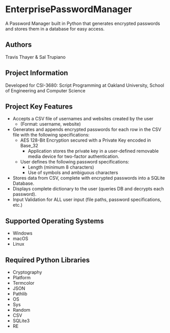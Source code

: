 # EnterprisePasswordManager
A Password Manager built in Python that generates encrypted passwords and stores them in a database for easy access.

## Authors
Travis Thayer & Sal Trupiano

## Project Information
Developed for CSI-3680: Script Programming at Oakland University, School of Engineering and Computer Science

## Project Key Features
* Accepts a CSV file of usernames and websites created by the user
  * (Format: username, website)
* Generates and appends encrypted passwords for each row in the CSV file with the following specifications:
  * AES 128-Bit Encryption secured with a Private Key encoded in Base_32
    * Application stores the private key in a user-defined removable media device for two-factor authentication.
  * User defines the following password specifications:
    * Length (minimum 8 characters)
    * Use of symbols and ambiguous characters
* Stores data from CSV, complete with encrypted passwords into a SQLite Database.
* Displays complete dictionary to the user (queries DB and decrypts each password).
* Input Validation for ALL user input (file paths, password specifications, etc.)

## Supported Operating Systems
* Windows
* macOS
* Linux

## Required Python Libraries
* Cryptography
* Platform
* Termcolor
* JSON
* Pathlib
* OS
* Sys
* Random
* CSV
* SQLite3
* RE
